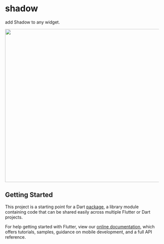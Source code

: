 # shadow

add Shadow to any widget.

<img src="https://github.com/Fethi1/Shadow/blob/master/Screenshot from 2019-09-08 14-58-07.png" width="900" height="500">

## Getting Started

This project is a starting point for a Dart
[package](https://flutter.dev/developing-packages/),
a library module containing code that can be shared easily across
multiple Flutter or Dart projects.

For help getting started with Flutter, view our 
[online documentation](https://flutter.dev/docs), which offers tutorials, 
samples, guidance on mobile development, and a full API reference.
